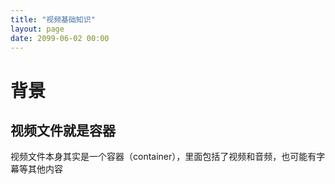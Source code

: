 ```yaml
---
title: "视频基础知识"
layout: page
date: 2099-06-02 00:00
---
```


# 背景
## 视频文件就是容器
视频文件本身其实是一个容器（container），里面包括了视频和音频，也可能有字幕等其他内容
